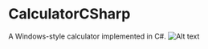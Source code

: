 # CalculatorCSharp
A Windows-style calculator implemented in C#.
![Alt text](/Screenshots/ss1.jpg?raw=true "Optional Title")
